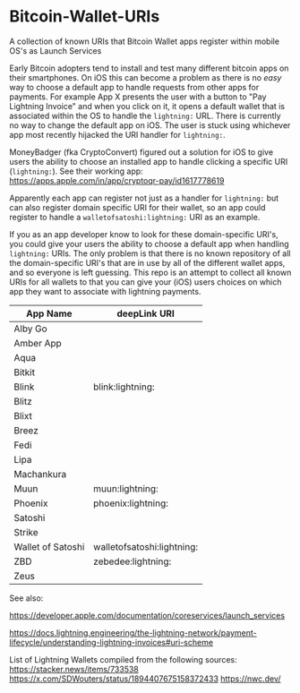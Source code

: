 # Bitcoin-Wallet-URIs
A collection of known URIs that Bitcoin Wallet apps register within mobile OS's as Launch Services

Early Bitcoin adopters tend to install and test many different bitcoin apps on their smartphones. On iOS this can become a problem as there is no *easy* way to choose a default app to handle requests from other apps for payments. For example App X presents the user with a button to "Pay Lightning Invoice" and when you click on it, it opens a default wallet that is associated within the OS to handle the ```lightning:``` URL. There is currently no way to change the default app on iOS. The user is stuck using whichever app most recently hijacked the URI handler for ```lightning:```.

MoneyBadger (fka CryptoConvert) figured out a solution for iOS to give users the ability to choose an installed app to handle clicking a specific URI (```lightning:```). See their working app: https://apps.apple.com/in/app/cryptoqr-pay/id1617778619

Apparently each app can register not just as a handler for ```lightning:``` but can also register domain specific URI for their wallet, so an app could register to handle a ```walletofsatoshi:lightning:``` URI as an example.

If you as an app developer know to look for these domain-specific URI's, you could give your users the ability to choose a default app when handling ```lightning:``` URIs. The only problem is that there is no known repository of all the domain-specific URI's that are in use by all of the different wallet apps, and so everyone is left guessing. This repo is an attempt to collect all known URIs for all wallets to that you can give your (iOS) users choices on which app they want to associate with lightning payments.

|App Name         |deepLink URI              |
|-----------------|--------------------------|
|Alby Go          |                          |
|Amber App        |                          |
|Aqua             |                          |
|Bitkit           |                          |
|Blink            |blink:lightning:          |
|Blitz            |                          |
|Blixt            |                          |
|Breez            |                          |
|Fedi             |                          |
|Lipa             |                          |
|Machankura       |                          |
|Muun             |muun:lightning:           |
|Phoenix          |phoenix:lightning:        |
|Satoshi          |                          |
|Strike           |                          |
|Wallet of Satoshi|walletofsatoshi:lightning:|
|ZBD              |zebedee:lightning:        |
|Zeus             |                          |


See also:

https://developer.apple.com/documentation/coreservices/launch_services

https://docs.lightning.engineering/the-lightning-network/payment-lifecycle/understanding-lightning-invoices#uri-scheme

List of Lightning Wallets compiled from the following sources:
https://stacker.news/items/733538
https://x.com/SDWouters/status/1894407675158372433
https://nwc.dev/
